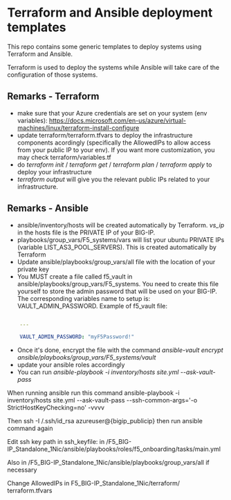 Terraform and Ansible deployment templates
==========================================

This repo contains some generic templates to deploy systems using Terraform and Ansible.

Terraform is used to deploy the systems while Ansible will take care of the configuration of those systems.

Remarks - Terraform
-------------------

* make sure that your Azure credentials are set on your system (env variables): <https://docs.microsoft.com/en-us/azure/virtual-machines/linux/terraform-install-configure>
* update terraform/terraform.tfvars to deploy the infrastructure components acordingly (specifically the AllowedIPs to allow access from your public IP to your env). If you want more customization, you may check terraform/variables.tf 
* do *terraform init* / *terraform get* / *terraform plan* / *terraform apply* to deploy your infrastructure
* *terraform output* will give you the relevant public IPs related to your infrastructure.

Remarks - Ansible
-----------------

* ansible/inventory/hosts will be created automatically by Terraform. *vs_ip* in the hosts file is the PRIVATE IP of your BIG-IP.
* playbooks/group_vars/F5_systems/vars will list your ubuntu PRIVATE IPs (variable LIST_AS3_POOL_SERVERS). This is created automatically by Terraform
* Update ansible/playbooks/group_vars/all file with the location of your private key
* You MUST create a file called f5_vault in ansible/playbooks/group_vars/F5_systems. You need to create this file yourself to store the admin password that will be used on your BIG-IP. The corresponding variables name to setup is: VAULT_ADMIN_PASSWORD. Example of f5_vault file: 

```yaml

    ---

    VAULT_ADMIN_PASSWORD: "myF5Password!"


```

* Once it's done, encrypt the file with the command *ansible-vault encrypt ansible/playbooks/group_vars/F5_systems/vault*
* update your ansible roles accordingly
* You can run *ansible-playbook -i inventory/hosts site.yml --ask-vault-pass*

When running ansible run this command ansible-playbook -i inventory/hosts site.yml --ask-vault-pass --ssh-common-args='-o StrictHostKeyChecking=no' -vvvv

Then ssh -I /.ssh/id_rsa azureuser@{bigip_publicip} then run ansible command again

Edit ssh key path in ssh_keyfile: in /F5_BIG-IP_Standalone_1Nic/ansible/playbooks/roles/f5_onboarding/tasks/main.yml 

Also in /F5_BIG-IP_Standalone_1Nic/ansible/playbooks/group_vars/all if necessary  

Change AllowedIPs in F5_BIG-IP_Standalone_1Nic/terraform/ terraform.tfvars
